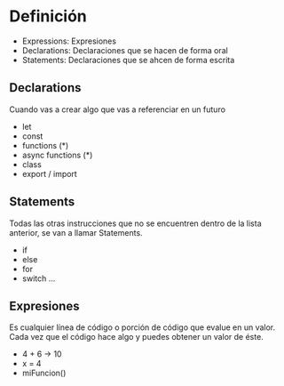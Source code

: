 # Definición

- Expressions: Expresiones
- Declarations: Declaraciones que se hacen de forma oral
- Statements: Declaraciones que se ahcen de forma escrita

## Declarations

Cuando vas a crear algo que vas a referenciar en un futuro

- let
- const
- functions (*)
- async functions (*)
- class
- export / import

## Statements

Todas las otras instrucciones que no se encuentren dentro de la lista anterior, se van a llamar Statements.

- if
- else
- for
- switch
...

## Expresiones

Es cualquier línea de código o porción de código que evalue en un valor. Cada vez que el código hace algo y puedes obtener un valor de éste.

- 4 + 6 -> 10
- x = 4
- miFuncion()